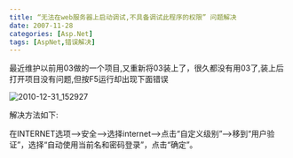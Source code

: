 ```yaml
---
title: “无法在web服务器上启动调试,不具备调试此程序的权限” 问题解决
date: 2007-11-28
categories: [Asp.Net]
tags: [AspNet,错误解决]
---
```


最近维护以前用03做的一个项目,又重新将03装上了，很久都没有用03了,装上后打开项目没有问题,但按F5运行却出现下面错误
<!--more-->

![2010-12-31_152927](http://fwhyy.com/img/post/2010-12-31_152927.gif)

解决方法如下:

在INTERNET选项–>安全–>选择internet–>点击“自定义级别”–>移到“用户验证”，选择“自动使用当前名和密码登录”，点击“确定”。

